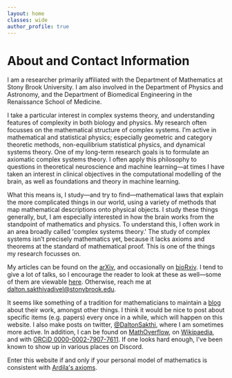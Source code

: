 ```yaml
---
layout: home
classes: wide
author_profile: true
---
```


# About and Contact Information

I am a researcher primarily affiliated with the Department of Mathematics at Stony Brook University. I am also involved in the Department of Physics and Astronomy, and the Department of Biomedical Engineering in the Renaissance School of Medicine. 

I take a particular interest in complex systems theory, and understanding features of complexity in both biology and physics. My research often focusses on the mathematical structure of complex systems. I’m active in mathematical and statistical physics; especially geometric and category theoretic methods, non-equilibrium statistical physics, and dynamical systems theory. One of my long-term research goals is to formulate an axiomatic complex systems theory. I often apply this philosophy to questions in theoretical neuroscience and machine learning—at times I have taken an interest in clinical objectives in the computational modelling of the brain, as well as foundations and theory in machine learning.

What this means is, I study—and try to find—mathematical laws that explain the more complicated things in our world, using a variety of methods that map mathematical descriptions onto physical objects. I study these things generally, but, I am especially interested in how the brain works from the standpoint of mathematics and physics. To understand this, I often work in an area broadly called 'complex systems theory.' The study of complex systems isn’t precisely mathematics yet, because it lacks axioms and theorems at the standard of mathematical proof. This is one of the things my research focusses on. 

My articles can be found on the [arXiv](https://arxiv.org/a/0000-0002-7907-7611.html), and occasionally on [bioRxiv](https://www.biorxiv.org/search/author1%3ADalton%2BA%2BR%2BSakthivadivel%2B). I tend to give a lot of talks, so I encourage the reader to look at these as well—some of them are viewable [here](https://darsakthi.github.io/talks/). Otherwise, reach me at [dalton.sakthivadivel@stonybrook.edu](mailto:dalton.sakthivadivel@stonybrook.edu).

It seems like something of a tradition for mathematicians to maintain a [blog](https://darsakthi.github.io/year-archive/) about their work, amongst other things. I think it would be nice to post about specific items (e.g. papers) every once in a while, which will happen on this website. I also make posts on twitter, [@DaltonSakthi](https://twitter.com/DaltonSakthi), where I am sometimes more active. In addition, I can be found on [MathOverflow](https://mathoverflow.net/users/370636/dalton-a-r-sakthivadivel), on [Wikipaedia](https://en.wikipedia.org/wiki/User:Dalton.sakthi), and with [ORCiD 0000-0002-7907-7611](https://orcid.org/0000-0002-7907-7611). If one looks hard enough, I've been known to show up in various places on Discord. 

Enter this website if and only if your personal model of mathematics is consistent with [Ardila's axioms](http://math.sfsu.edu/federico/).